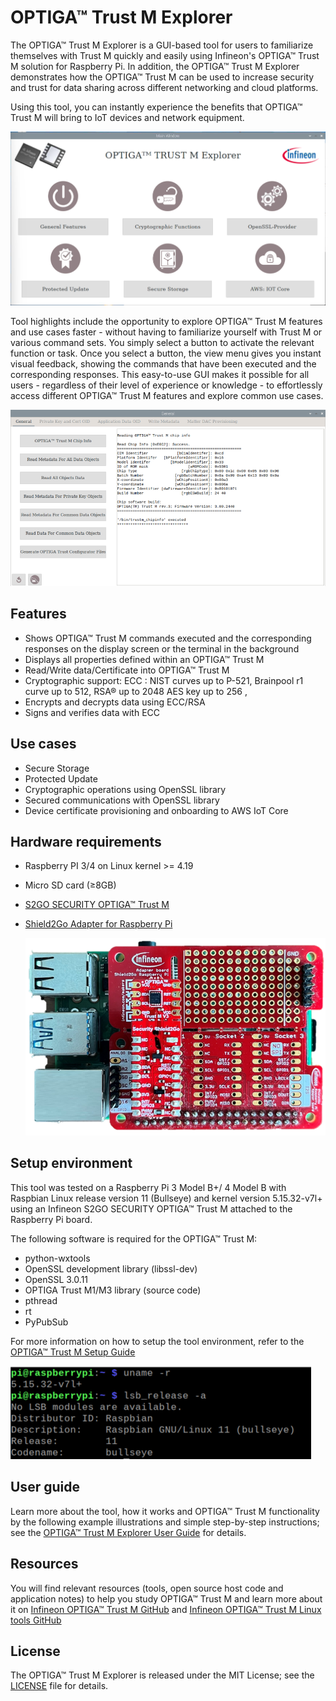 # **OPTIGA™ Trust M Explorer**

The OPTIGA™ Trust M Explorer is a GUI-based tool for users to familiarize themselves with Trust M quickly and easily using Infineon's OPTIGA™ Trust M solution for Raspberry Pi. In addition, the OPTIGA™ Trust M Explorer demonstrates how the OPTIGA™ Trust M can be used to increase security and trust for data sharing across different networking and cloud platforms.

Using this tool, you can instantly experience the benefits that OPTIGA™ Trust M will bring to IoT devices and network equipment.

![](images/Setup/MainScreen.png)

Tool highlights include the opportunity to explore OPTIGA™ Trust M features and use cases faster - without having to familiarize yourself with Trust M or various command sets. You simply select a button to activate the relevant function or task. Once you select a button, the view menu gives you instant visual feedback, showing the commands that have been executed and the corresponding responses. This easy-to-use GUI makes it possible for all users - regardless of their level of experience or knowledge - to effortlessly access different OPTIGA™ Trust M features and explore common use cases.

![](images/Setup/ChipInfo.png)

## Features

-   Shows OPTIGA™ Trust M commands executed and the corresponding responses on the display screen or the terminal in the background
-   Displays all properties defined within an OPTIGA™ Trust M
-   Read/Write data/Certificate into OPTIGA™ Trust M
-   Cryptographic support:
    ECC : NIST curves up to P-521, Brainpool r1 curve up to 512,
    RSA® up to 2048
    AES key up to 256 ,
-   Encrypts and decrypts data using ECC/RSA
-   Signs and verifies data with ECC

## Use cases

-   Secure Storage
-   Protected Update
-   Cryptographic operations using OpenSSL library
-   Secured communications with OpenSSL library
-   Device certificate provisioning and onboarding to AWS IoT Core


## Hardware requirements

- Raspberry PI 3/4 on Linux kernel >= 4.19

- Micro SD card (≥8GB)

- [S2GO SECURITY OPTIGA™ Trust M](https://www.infineon.com/cms/en/product/evaluation-boards/s2go-security-optiga-m/)

- [Shield2Go Adapter for Raspberry Pi](https://www.infineon.com/cms/en/product/evaluation-boards/s2go-adapter-rasp-pi-iot/)

  ![](images/Setup/HardwareSetup.png)

## Setup environment

This tool was tested on a Raspberry Pi 3 Model B+/ 4 Model B with Raspbian Linux release version 11 (Bullseye) and kernel version 5.15.32-v7l+ using an Infineon S2GO SECURITY OPTIGA™ Trust M attached to the Raspberry Pi board.

The following software is required for the OPTIGA™ Trust M:
- python-wxtools
- OpenSSL development library (libssl-dev)
- OpenSSL 3.0.11
- OPTIGA Trust M1/M3 library (source code)
- pthread
- rt
- PyPubSub 

For more information on how to setup the tool environment, refer to the [OPTIGA™ Trust M Setup Guide](./Setup%20Guide.md)

![](images/Setup/bullseye.png)

## User guide

Learn more about the tool, how it works and OPTIGA™ Trust M functionality by the following example illustrations and simple step-by-step instructions;  see the [OPTIGA™ Trust M Explorer User Guide](./User%20Guide.md) for details.

## Resources

You will find relevant resources (tools, open source host code and application notes) to help you study OPTIGA™ Trust M and learn more about it on [Infineon OPTIGA™ Trust M GitHub](https://github.com/Infineon/optiga-trust-m) and [Infineon OPTIGA™ Trust M Linux tools GitHub](https://github.com/Infineon/linux-optiga-trust-m)

## License

The OPTIGA™ Trust M Explorer is released under the MIT License; see the [LICENSE](LICENSE) file for details.

